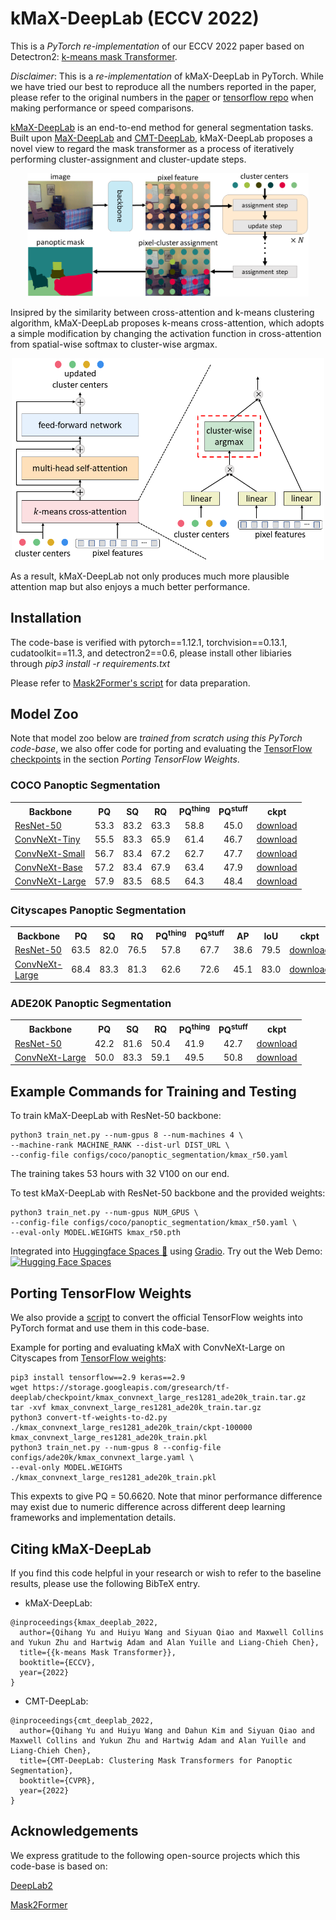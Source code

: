 # kMaX-DeepLab (ECCV 2022)

This is a *PyTorch re-implementation* of our ECCV 2022 paper based on Detectron2: [k-means mask Transformer](https://arxiv.org/pdf/2207.04044.pdf).

*Disclaimer*: This is a *re-implementation* of kMaX-DeepLab in PyTorch. While we have tried our best to reproduce all the numbers reported in the paper, please refer to the original numbers in the [paper](https://arxiv.org/pdf/2207.04044.pdf) or [tensorflow repo](https://github.com/google-research/deeplab2/blob/main/g3doc/projects/kmax_deeplab.md) when making performance or speed comparisons.

[kMaX-DeepLab](https://arxiv.org/pdf/2207.04044.pdf) is an end-to-end method for
general segmentation tasks. Built upon
[MaX-DeepLab](https://arxiv.org/pdf/2012.00759.pdf) and
[CMT-DeepLab](https://arxiv.org/pdf/2206.08948.pdf), kMaX-DeepLab proposes a
novel view to regard the mask transformer as a process of iteratively
performing cluster-assignment and cluster-update steps.

<p align="center">
   <img src="./docs/clustering_view_of_mask_transformer.png" width=450>
</p>

Insipred by the similarity between cross-attention and k-means clustering
algorithm, kMaX-DeepLab proposes k-means cross-attention, which adopts a simple
modification by changing the activation function in cross-attention from
spatial-wise softmax to cluster-wise argmax.

<p align="center">
   <img src="./docs/kmax_decoder.png" width=500>
</p>

As a result, kMaX-DeepLab not only produces much more plausible attention map
but also enjoys a much better performance.


## Installation
The code-base is verified with pytorch==1.12.1, torchvision==0.13.1, cudatoolkit==11.3, and detectron2==0.6,
please install other libiaries through *pip3 install -r requirements.txt*

Please refer to [Mask2Former's script](https://github.com/facebookresearch/Mask2Former/blob/main/datasets/README.md) for data preparation.


## Model Zoo
Note that model zoo below are *trained from scratch using this PyTorch code-base*, we also offer code for porting and evaluating the [TensorFlow checkpoints](https://github.com/google-research/deeplab2/blob/main/g3doc/projects/kmax_deeplab.md) in the section *Porting TensorFlow Weights*.

### COCO Panoptic Segmentation
<table><tbody>
<!-- START TABLE -->
<!-- TABLE HEADER -->
<th valign="bottom">Backbone</th>
<th valign="bottom">PQ</th>
<th valign="bottom">SQ</th>
<th valign="bottom">RQ</th>
<th valign="bottom">PQ<sup>thing</sup></th>
<th valign="bottom">PQ<sup>stuff</sup></th>
<th valign="bottom">ckpt</th>
<!-- TABLE BODY -->
 <tr><td align="left"><a href="./configs/coco/panoptic_segmentation/kmax_r50.yaml">ResNet-50</td>
<td align="center"> 53.3 </td>
<td align="center"> 83.2 </td>
<td align="center"> 63.3 </td>
<td align="center"> 58.8 </td>
<td align="center"> 45.0 </td>
<td align="center"><a href="https://drive.google.com/file/d/1YB_5dct0U7ys2KTJNjDIqXLSZneWTyr-/view?usp=sharing">download</a></td>
</tr>
 <tr><td align="left"><a href="./configs/coco/panoptic_segmentation/kmax_convnext_tiny.yaml">ConvNeXt-Tiny</a></td>
<td align="center"> 55.5 </td>
<td align="center"> 83.3 </td>
<td align="center"> 65.9 </td>
<td align="center"> 61.4 </td>
<td align="center"> 46.7 </td>
<td align="center"><a href="https://drive.google.com/file/d/1KAEztHbVG3Pvi6JnrCMtRYTgSFi7zr47/view?usp=drive_link">download</a></td>
</tr>
 <tr><td align="left"><a href="./configs/coco/panoptic_segmentation/kmax_convnext_small.yaml">ConvNeXt-Small</a></td>
<td align="center"> 56.7 </td>
<td align="center"> 83.4 </td>
<td align="center"> 67.2 </td>
<td align="center"> 62.7 </td>
<td align="center"> 47.7 </td>
<td align="center"><a href="https://drive.google.com/file/d/1yRmGWrpUyXCL-QgAm00tRU981RhX2gG2/view?usp=sharing">download</a></td>
</tr>
 <tr><td align="left"><a href="./configs/coco/panoptic_segmentation/kmax_convnext_base.yaml">ConvNeXt-Base</a></td>
<td align="center"> 57.2 </td>
<td align="center"> 83.4 </td>
<td align="center"> 67.9 </td>
<td align="center"> 63.4 </td>
<td align="center"> 47.9 </td>
<td align="center"><a href="https://drive.google.com/file/d/18fWcWxeBw7HuKU-llu0hanBwaVYd7nB4/view?usp=drive_link">download</a></td>
</tr>
 <tr><td align="left"><a href="./configs/coco/panoptic_segmentation/kmax_convnext_large.yaml">ConvNeXt-Large</a></td>
<td align="center"> 57.9 </td>
<td align="center"> 83.5 </td>
<td align="center"> 68.5 </td>
<td align="center"> 64.3 </td>
<td align="center"> 48.4 </td>
<td align="center"><a href="https://drive.google.com/file/d/1b6rEnKw4PNTdqSdWpmb0P9dsvN0pkOiN/view?usp=sharing">download</a></td>
</tr>
</tbody></table>


### Cityscapes Panoptic Segmentation
<table><tbody>
<!-- START TABLE -->
<!-- TABLE HEADER -->
<th valign="bottom">Backbone</th>
<th valign="bottom">PQ</th>
<th valign="bottom">SQ</th>
<th valign="bottom">RQ</th>
<th valign="bottom">PQ<sup>thing</sup></th>
<th valign="bottom">PQ<sup>stuff</sup></th>
<th valign="bottom">AP</th>
<th valign="bottom">IoU</th>
<th valign="bottom">ckpt</th>
<!-- TABLE BODY -->
 <tr><td align="left"><a href="./configs/cityscapes/panoptic_segmentation/kmax_r50.yaml">ResNet-50</td>
<td align="center"> 63.5 </td>
<td align="center"> 82.0 </td>
<td align="center"> 76.5 </td>
<td align="center"> 57.8 </td>
<td align="center"> 67.7 </td>
<td align="center"> 38.6 </td>
<td align="center"> 79.5 </td>
<td align="center"><a href="https://drive.google.com/file/d/1v1bsifuF21ft7wMwgjJNSJu5JBowoNta/view?usp=sharing">download</a></td>
 <tr><td align="left"><a href="./configs/cityscapes/panoptic_segmentation/kmax_convnext_large.yaml">ConvNeXt-Large</a></td>
<td align="center"> 68.4 </td>
<td align="center"> 83.3 </td>
<td align="center"> 81.3 </td>
<td align="center"> 62.6 </td>
<td align="center"> 72.6 </td>
<td align="center"> 45.1 </td>
<td align="center"> 83.0 </td>
<td align="center"><a href="https://drive.google.com/file/d/1dqY3fts8caCxjZCiHhFJKCCQMkDUWaoW/view?usp=sharing">download</a></td>
</tr>
</tbody></table>


### ADE20K Panoptic Segmentation
<table><tbody>
<!-- START TABLE -->
<!-- TABLE HEADER -->
<th valign="bottom">Backbone</th>
<th valign="bottom">PQ</th>
<th valign="bottom">SQ</th>
<th valign="bottom">RQ</th>
<th valign="bottom">PQ<sup>thing</sup></th>
<th valign="bottom">PQ<sup>stuff</sup></th>
<th valign="bottom">ckpt</th>
<!-- TABLE BODY -->
 <tr><td align="left"><a href="./configs/ade20k/panoptic_segmentation/kmax_r50.yaml">ResNet-50</td>
<td align="center"> 42.2 </td>
<td align="center"> 81.6 </td>
<td align="center"> 50.4 </td>
<td align="center"> 41.9 </td>
<td align="center"> 42.7 </td>
<td align="center"><a href="https://drive.google.com/file/d/1ayqi5WyzHzVJPOr4odZ08Iz2Z7mqTEoy/view?usp=sharing">download</a></td>
 <tr><td align="left"><a href="./configs/ade20k/panoptic_segmentation/kmax_convnext_large.yaml">ConvNeXt-Large</a></td>
<td align="center"> 50.0 </td>
<td align="center"> 83.3 </td>
<td align="center"> 59.1 </td>
<td align="center"> 49.5 </td>
<td align="center"> 50.8 </td>
<td align="center"><a href="https://drive.google.com/file/d/12GQff3b4tozxGV2-L4wTUBKkmd7-aW5G/view?usp=sharing">download</a></td>
</tr>
</tbody></table>

## Example Commands for Training and Testing
To train kMaX-DeepLab with ResNet-50 backbone:
```
python3 train_net.py --num-gpus 8 --num-machines 4 \
--machine-rank MACHINE_RANK --dist-url DIST_URL \
--config-file configs/coco/panoptic_segmentation/kmax_r50.yaml
```
The training takes 53 hours with 32 V100 on our end.

To test kMaX-DeepLab with ResNet-50 backbone and the provided weights:
```
python3 train_net.py --num-gpus NUM_GPUS \
--config-file configs/coco/panoptic_segmentation/kmax_r50.yaml \
--eval-only MODEL.WEIGHTS kmax_r50.pth
```

Integrated into [Huggingface Spaces 🤗](https://huggingface.co/spaces) using [Gradio](https://github.com/gradio-app/gradio). Try out the Web Demo: [![Hugging Face Spaces](https://img.shields.io/badge/%F0%9F%A4%97%20Hugging%20Face-Spaces-blue)](https://huggingface.co/spaces/fun-research/kMaX-DeepLab)

## Porting TensorFlow Weights
We also provide a [script](./convert-tf-weights-to-d2.py) to convert the official TensorFlow weights into PyTorch format and use them in this code-base.

Example for porting and evaluating kMaX with ConvNeXt-Large on Cityscapes from [TensorFlow weights](https://github.com/google-research/deeplab2/blob/main/g3doc/projects/kmax_deeplab.md):
```
pip3 install tensorflow==2.9 keras==2.9
wget https://storage.googleapis.com/gresearch/tf-deeplab/checkpoint/kmax_convnext_large_res1281_ade20k_train.tar.gz
tar -xvf kmax_convnext_large_res1281_ade20k_train.tar.gz
python3 convert-tf-weights-to-d2.py ./kmax_convnext_large_res1281_ade20k_train/ckpt-100000 kmax_convnext_large_res1281_ade20k_train.pkl
python3 train_net.py --num-gpus 8 --config-file configs/ade20k/kmax_convnext_large.yaml \
--eval-only MODEL.WEIGHTS ./kmax_convnext_large_res1281_ade20k_train.pkl 
```

This expexts to give PQ = 50.6620. Note that minor performance difference may exist due to numeric difference across different deep learning frameworks and implementation details.


## Citing kMaX-DeepLab

If you find this code helpful in your research or wish to refer to the baseline
results, please use the following BibTeX entry.

*   kMaX-DeepLab:

```
@inproceedings{kmax_deeplab_2022,
  author={Qihang Yu and Huiyu Wang and Siyuan Qiao and Maxwell Collins and Yukun Zhu and Hartwig Adam and Alan Yuille and Liang-Chieh Chen},
  title={{k-means Mask Transformer}},
  booktitle={ECCV},
  year={2022}
}
```

*   CMT-DeepLab:

```
@inproceedings{cmt_deeplab_2022,
  author={Qihang Yu and Huiyu Wang and Dahun Kim and Siyuan Qiao and Maxwell Collins and Yukun Zhu and Hartwig Adam and Alan Yuille and Liang-Chieh Chen},
  title={CMT-DeepLab: Clustering Mask Transformers for Panoptic Segmentation},
  booktitle={CVPR},
  year={2022}
}
```

## Acknowledgements
We express gratitude to the following open-source projects which this code-base is based on:

[DeepLab2](https://github.com/google-research/deeplab2)

[Mask2Former](https://github.com/facebookresearch/Mask2Former)